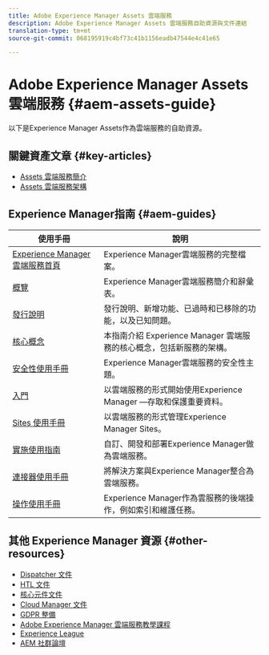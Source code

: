 ```yaml
---
title: Adobe Experience Manager Assets 雲端服務
description: Adobe Experience Manager Assets 雲端服務自助資源與文件連結
translation-type: tm+mt
source-git-commit: 068195919c4bf73c41b1156eadb47544e4c41e65

---
```



# Adobe Experience Manager Assets 雲端服務 {#aem-assets-guide}

以下是Experience Manager Assets作為雲端服務的自助資源。

## 關鍵資產文章 {#key-articles}

* [Assets 雲端服務簡介](overview.md)
* [Assets 雲端服務架構](architecture.md)

## Experience Manager指南 {#aem-guides}

| 使用手冊 | 說明 |
|---|---|
| [Experience Manager 雲端服務首頁](/help/landing/home.md) | Experience Manager雲端服務的完整檔案。 |
| [概覽](/help/overview/home.md) | Experience Manager雲端服務簡介和辭彙表。 |
| [發行說明](/help/release-notes/home.md) | 發行說明、新增功能、已過時和已移除的功能，以及已知問題。 |
| [核心概念](/help/core-concepts/home.md) | 本指南介紹 Experience Manager 雲端服務的核心概念，包括新服務的架構。 |
| [安全性使用手冊](/help/security/home.md) | Experience Manager雲端服務的安全性主題。 |
| [入門](/help/onboarding/home.md) | 以雲端服務的形式開始使用Experience Manager —存取和保護重要資料。 |
| [Sites 使用手冊](/help/sites-cloud/home.md) | 以雲端服務的形式管理Experience Manager Sites。 |
| [實施使用指南](/help/implementing/home.md) | 自訂、開發和部署Experience Manager做為雲端服務。 |
| [連接器使用手冊](/help/connectors/home.md) | 將解決方案與Experience Manager整合為雲端服務。 |
| [操作使用手冊](/help/operations/home.md) | Experience Manager作為雲服務的後端操作，例如索引和維護任務。 |

## 其他 Experience Manager 資源 {#other-resources}

* [Dispatcher 文件](/help/implementing/dispatcher/overview.md)
* [HTL 文件](https://docs.adobe.com/content/help/en/experience-manager-htl/using/overview.html)
* [核心元件文件](https://docs.adobe.com/content/help/en/experience-manager-core-components/using/introduction.html)
* [Cloud Manager 文件](https://docs.adobe.com/content/help/en/experience-manager-cloud-manager/using/introduction-to-cloud-manager.html)
* [GDPR 整備](/help/onboarding/data-privacy-and-protection-readiness/aem-readiness.md)
* [Adobe Experience Manager 雲端服務教學課程](https://docs.adobe.com/content/help/en/experience-manager-learn/cloud-service/overview.html)
* [Experience League](https://guided.adobe.com/?promoid=K42KVXHD&mv=other#solutions/experience-manager)
* [AEM 社群論壇](https://forums.adobe.com/community/experience-cloud/marketing-cloud/experience-manager)
